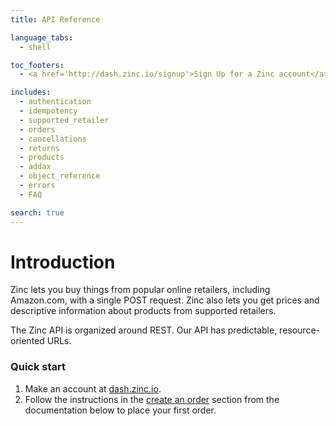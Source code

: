 ```yaml
---
title: API Reference

language_tabs:
  - shell

toc_footers:
  - <a href='http://dash.zinc.io/signup'>Sign Up for a Zinc account</a>

includes:
  - authentication
  - idempotency
  - supported_retailer
  - orders
  - cancellations
  - returns
  - products
  - addax
  - object_reference
  - errors
  - FAQ

search: true
---
```


# Introduction

Zinc lets you buy things from popular online retailers, including Amazon.com, with  a single POST request. Zinc also lets you get prices and descriptive information about products from supported retailers.

The Zinc API is organized around REST. Our API has predictable, resource-oriented URLs.

### Quick start

1. Make an account at [dash.zinc.io](https://dash.zinc.io/signup).
2. Follow the instructions in the [create an order](#create-an-order) section from the documentation below to place your first order.
